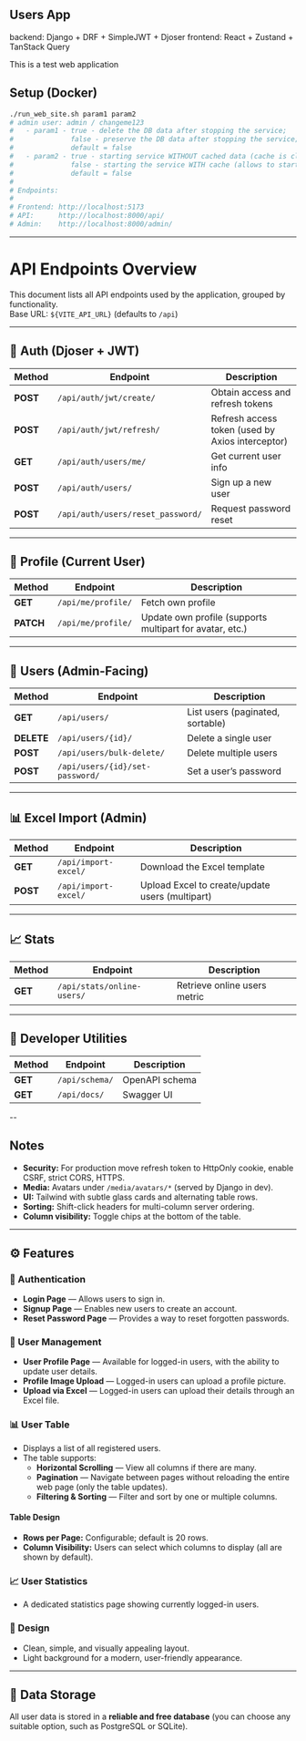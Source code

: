 ## Users App
backend: Django + DRF + SimpleJWT + Djoser
frontend: React + Zustand + TanStack Query

This is a test web application

## Setup (Docker)
```bash
./run_web_site.sh param1 param2
# admin user: admin / changeme123
#   - param1 - true - delete the DB data after stopping the service;
#              false - preserve the DB data after stopping the service;
#              default = false
#   - param2 - true - starting service WITHOUT cached data (cache is cleared);
#              false - starting the service WITH cache (allows to start the service faster);
#              default = false
#
# Endpoints:
#
# Frontend: http://localhost:5173
# API:      http://localhost:8000/api/
# Admin:    http://localhost:8000/admin/
```

---

# API Endpoints Overview

This document lists all API endpoints used by the application, grouped by functionality.  
Base URL: `${VITE_API_URL}` (defaults to `/api`)

---

## 🔐 Auth (Djoser + JWT)

| Method | Endpoint | Description |
|---------|-----------|-------------|
| **POST** | `/api/auth/jwt/create/` | Obtain access and refresh tokens |
| **POST** | `/api/auth/jwt/refresh/` | Refresh access token (used by Axios interceptor) |
| **GET**  | `/api/auth/users/me/` | Get current user info |
| **POST** | `/api/auth/users/` | Sign up a new user |
| **POST** | `/api/auth/users/reset_password/` | Request password reset |

---

## 👤 Profile (Current User)

| Method | Endpoint | Description |
|---------|-----------|-------------|
| **GET**   | `/api/me/profile/` | Fetch own profile |
| **PATCH** | `/api/me/profile/` | Update own profile (supports multipart for avatar, etc.) |

---

## 👥 Users (Admin-Facing)

| Method | Endpoint | Description |
|---------|-----------|-------------|
| **GET**    | `/api/users/` | List users (paginated, sortable) |
| **DELETE** | `/api/users/{id}/` | Delete a single user |
| **POST**   | `/api/users/bulk-delete/` | Delete multiple users |
| **POST**   | `/api/users/{id}/set-password/` | Set a user’s password |

---

## 📊 Excel Import (Admin)

| Method | Endpoint | Description |
|---------|-----------|-------------|
| **GET**  | `/api/import-excel/` | Download the Excel template |
| **POST** | `/api/import-excel/` | Upload Excel to create/update users (multipart) |

---

## 📈 Stats

| Method | Endpoint | Description |
|---------|-----------|-------------|
| **GET** | `/api/stats/online-users/` | Retrieve online users metric |

---

## 🧩 Developer Utilities

| Method | Endpoint | Description |
|---------|-----------|-------------|
| **GET** | `/api/schema/` | OpenAPI schema |
| **GET** | `/api/docs/` | Swagger UI |

--

## Notes
- **Security:** For production move refresh token to HttpOnly cookie, enable CSRF, strict CORS, HTTPS.
- **Media:** Avatars under `/media/avatars/*` (served by Django in dev).
- **UI:** Tailwind with subtle glass cards and alternating table rows.
- **Sorting:** Shift-click headers for multi-column server ordering.
- **Column visibility:** Toggle chips at the bottom of the table.

---

## ⚙️ Features

### 🔐 Authentication
- **Login Page** — Allows users to sign in.  
- **Signup Page** — Enables new users to create an account.  
- **Reset Password Page** — Provides a way to reset forgotten passwords.

### 👤 User Management
- **User Profile Page** — Available for logged-in users, with the ability to update user details.  
- **Profile Image Upload** — Logged-in users can upload a profile picture.  
- **Upload via Excel** — Logged-in users can upload their details through an Excel file.

### 📊 User Table
- Displays a list of all registered users.  
- The table supports:
  - **Horizontal Scrolling** — View all columns if there are many.  
  - **Pagination** — Navigate between pages without reloading the entire web page (only the table updates).  
  - **Filtering & Sorting** — Filter and sort by one or multiple columns.

#### Table Design
- **Rows per Page:** Configurable; default is 20 rows.  
- **Column Visibility:** Users can select which columns to display (all are shown by default).

### 📈 User Statistics
- A dedicated statistics page showing currently logged-in users.

### 🎨 Design
- Clean, simple, and visually appealing layout.  
- Light background for a modern, user-friendly appearance.

---

## 💾 Data Storage
All user data is stored in a **reliable and free database** (you can choose any suitable option, such as PostgreSQL or SQLite).
